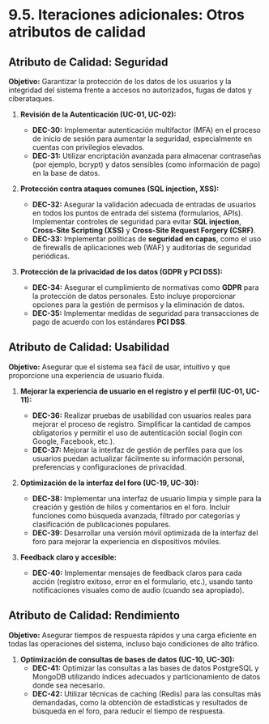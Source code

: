 # 9.5. Iteraciones adicionales: Otros atributos de calidad

## Atributo de Calidad: Seguridad

**Objetivo:** Garantizar la protección de los datos de los usuarios y la integridad del sistema frente a accesos no autorizados, fugas de datos y ciberataques.

1. **Revisión de la Autenticación (UC-01, UC-02):**
   - **DEC-30:** Implementar autenticación multifactor (MFA) en el proceso de inicio de sesión para aumentar la seguridad, especialmente en cuentas con privilegios elevados.
   - **DEC-31:** Utilizar encriptación avanzada para almacenar contraseñas (por ejemplo, bcrypt) y datos sensibles (como información de pago) en la base de datos.
   
2. **Protección contra ataques comunes (SQL injection, XSS):**
   - **DEC-32:** Asegurar la validación adecuada de entradas de usuarios en todos los puntos de entrada del sistema (formularios, APIs). Implementar controles de seguridad para evitar **SQL injection**, **Cross-Site Scripting (XSS)** y **Cross-Site Request Forgery (CSRF)**.
   - **DEC-33:** Implementar políticas de **seguridad en capas**, como el uso de firewalls de aplicaciones web (WAF) y auditorías de seguridad periódicas.
3. **Protección de la privacidad de los datos (GDPR y PCI DSS):**
   - **DEC-34:** Asegurar el cumplimiento de normativas como **GDPR** para la protección de datos personales. Esto incluye proporcionar opciones para la gestión de permisos y la eliminación de datos.
   - **DEC-35:** Implementar medidas de seguridad para transacciones de pago de acuerdo con los estándares **PCI DSS**.
     
## Atributo de Calidad: Usabilidad

**Objetivo:** Asegurar que el sistema sea fácil de usar, intuitivo y que proporcione una experiencia de usuario fluida.

1. **Mejorar la experiencia de usuario en el registro y el perfil (UC-01, UC-11):**
   - **DEC-36:** Realizar pruebas de usabilidad con usuarios reales para mejorar el proceso de registro. Simplificar la cantidad de campos obligatorios y permitir el uso de autenticación social (login con Google, Facebook, etc.).
   - **DEC-37:** Mejorar la interfaz de gestión de perfiles para que los usuarios puedan actualizar fácilmente su información personal, preferencias y configuraciones de privacidad.
     
2. **Optimización de la interfaz del foro (UC-19, UC-30):**
   - **DEC-38:** Implementar una interfaz de usuario limpia y simple para la creación y gestión de hilos y comentarios en el foro. Incluir funciones como búsqueda avanzada, filtrado por categorías y clasificación de publicaciones populares.
   - **DEC-39:** Desarrollar una versión móvil optimizada de la interfaz del foro para mejorar la experiencia en dispositivos móviles.
     
3. **Feedback claro y accesible:**
   - **DEC-40:** Implementar mensajes de feedback claros para cada acción (registro exitoso, error en el formulario, etc.), usando tanto notificaciones visuales como de audio (cuando sea apropiado).

## Atributo de Calidad: Rendimiento

**Objetivo:** Asegurar tiempos de respuesta rápidos y una carga eficiente en todas las operaciones del sistema, incluso bajo condiciones de alto tráfico.

1. **Optimización de consultas de bases de datos (UC-10, UC-30):**
   - **DEC-41:** Optimizar las consultas a las bases de datos PostgreSQL y MongoDB utilizando índices adecuados y particionamiento de datos donde sea necesario.
   - **DEC-42:** Utilizar técnicas de caching (Redis) para las consultas más demandadas, como la obtención de estadísticas y resultados de búsqueda en el foro, para reducir el tiempo de respuesta.
